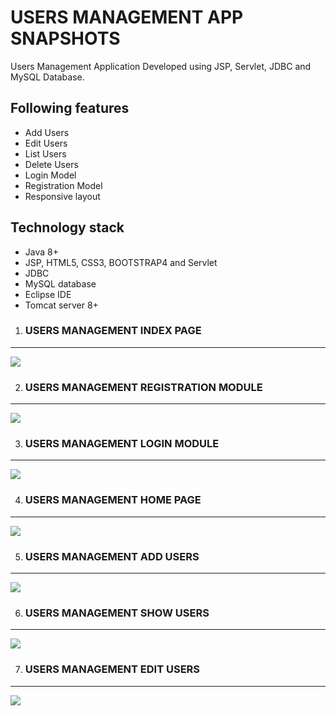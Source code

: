 
<h1>USERS MANAGEMENT APP SNAPSHOTS</h1>


Users Management Application Developed using JSP, Servlet, JDBC and MySQL Database.

## Following features
- Add Users
- Edit Users
- List Users
- Delete Users
- Login Model
- Registration Model
- Responsive layout

## Technology stack
- Java 8+
- JSP, HTML5, CSS3, BOOTSTRAP4 and Servlet
- JDBC
- MySQL database
- Eclipse IDE
- Tomcat server 8+

1) <h3> USERS MANAGEMENT INDEX PAGE
---
  
<img src="https://user-images.githubusercontent.com/45147588/115698782-9ffa7780-a382-11eb-9e5a-9afd47979d24.PNG">

</h3> 

2) <h3> USERS MANAGEMENT REGISTRATION MODULE 
 --- 

<img src="https://user-images.githubusercontent.com/45147588/115698780-9f61e100-a382-11eb-91a7-a61b19edc7cc.PNG">

</h3>


3) <h3> USERS MANAGEMENT LOGIN MODULE 
 --- 

<img src="https://user-images.githubusercontent.com/45147588/115698778-9f61e100-a382-11eb-8356-a9efe7cee44f.PNG">

</h3>


4) <h3> USERS MANAGEMENT HOME PAGE 
 --- 

<img src="https://user-images.githubusercontent.com/45147588/115698768-9cff8700-a382-11eb-8b47-1ea0d434021e.PNG">

</h3>

5) <h3> USERS MANAGEMENT ADD USERS 
 --- 

<img src="https://user-images.githubusercontent.com/45147588/115698789-a1c43b00-a382-11eb-8371-ef13c5f6718c.PNG">

</h3>

6) <h3> USERS MANAGEMENT SHOW USERS
 --- 

<img src="https://user-images.githubusercontent.com/45147588/115698787-a12ba480-a382-11eb-8c3d-4ee3648aac5b.PNG">

</h3>

7) <h3> USERS MANAGEMENT EDIT USERS
 --- 

<img src="https://user-images.githubusercontent.com/45147588/115698785-a0930e00-a382-11eb-8736-6edb70cc19dc.PNG">

</h3>


